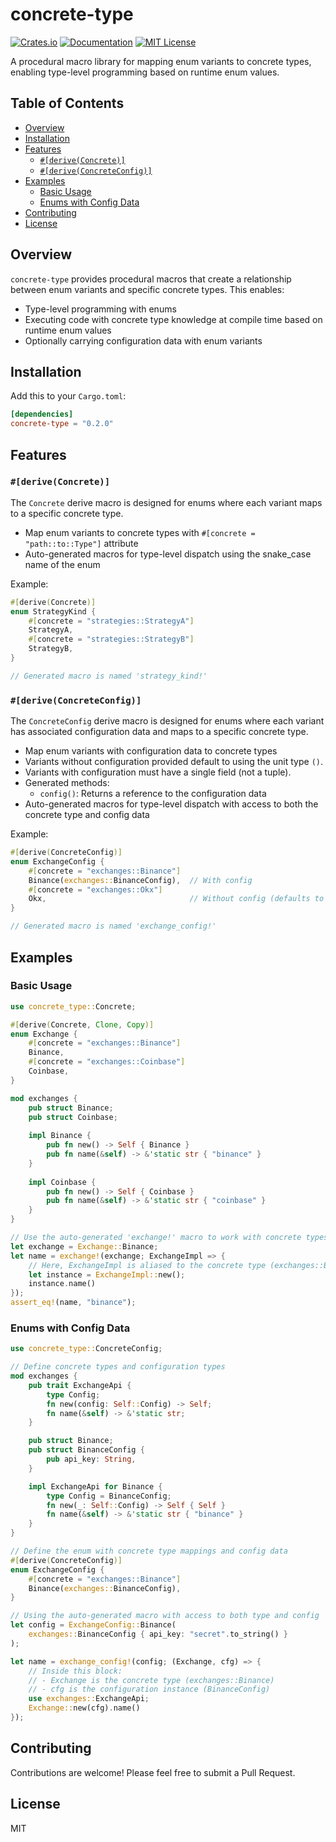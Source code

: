 # concrete-type

[![Crates.io](https://img.shields.io/crates/v/concrete-type.svg)](https://crates.io/crates/concrete-type)
[![Documentation](https://docs.rs/concrete-type/badge.svg)](https://docs.rs/concrete-type)
[![MIT License](https://img.shields.io/badge/license-MIT-blue.svg)](https://github.com/justastream/concrete-type/blob/main/LICENSE)

A procedural macro library for mapping enum variants to concrete types, enabling type-level programming based on runtime enum values.

## Table of Contents

- [Overview](#overview)
- [Installation](#installation)
- [Features](#features)
  - [`#[derive(Concrete)]`](#deriveconcrete)
  - [`#[derive(ConcreteConfig)]`](#deriveconcreteconfig)
- [Examples](#examples)
  - [Basic Usage](#basic-usage)
  - [Enums with Config Data](#enums-with-config-data)
- [Contributing](#contributing)
- [License](#license)

## Overview

`concrete-type` provides procedural macros that create a relationship between enum variants and specific concrete types. 
This enables:
- Type-level programming with enums
- Executing code with concrete type knowledge at compile time based on runtime enum values
- Optionally carrying configuration data with enum variants

## Installation

Add this to your `Cargo.toml`:

```toml
[dependencies]
concrete-type = "0.2.0"
```

## Features

### `#[derive(Concrete)]`

The `Concrete` derive macro is designed for enums where each variant maps to a specific concrete type.

- Map enum variants to concrete types with `#[concrete = "path::to::Type"]` attribute
- Auto-generated macros for type-level dispatch using the snake_case name of the enum

Example:

```rust
#[derive(Concrete)]
enum StrategyKind {
    #[concrete = "strategies::StrategyA"]
    StrategyA,
    #[concrete = "strategies::StrategyB"]
    StrategyB,
}

// Generated macro is named 'strategy_kind!'
```

### `#[derive(ConcreteConfig)]`

The `ConcreteConfig` derive macro is designed for enums where each variant has associated configuration data and maps to a specific concrete type.

- Map enum variants with configuration data to concrete types
- Variants without configuration provided default to using the unit type `()`.
- Variants with configuration must have a single field (not a tuple).
- Generated methods:
  - `config()`: Returns a reference to the configuration data
- Auto-generated macros for type-level dispatch with access to both the concrete type and config data

Example:

```rust
#[derive(ConcreteConfig)]
enum ExchangeConfig {
    #[concrete = "exchanges::Binance"]
    Binance(exchanges::BinanceConfig),  // With config
    #[concrete = "exchanges::Okx"]
    Okx,                                // Without config (defaults to unit type)
}

// Generated macro is named 'exchange_config!'
```

## Examples

### Basic Usage

```rust
use concrete_type::Concrete;

#[derive(Concrete, Clone, Copy)]
enum Exchange {
    #[concrete = "exchanges::Binance"]
    Binance,
    #[concrete = "exchanges::Coinbase"]
    Coinbase,
}

mod exchanges {
    pub struct Binance;
    pub struct Coinbase;
    
    impl Binance {
        pub fn new() -> Self { Binance }
        pub fn name(&self) -> &'static str { "binance" }
    }
    
    impl Coinbase {
        pub fn new() -> Self { Coinbase }
        pub fn name(&self) -> &'static str { "coinbase" }
    }
}

// Use the auto-generated 'exchange!' macro to work with concrete types
let exchange = Exchange::Binance;
let name = exchange!(exchange; ExchangeImpl => {
    // Here, ExchangeImpl is aliased to the concrete type (exchanges::Binance)
    let instance = ExchangeImpl::new();
    instance.name()
});
assert_eq!(name, "binance");
```

### Enums with Config Data

```rust
use concrete_type::ConcreteConfig;

// Define concrete types and configuration types
mod exchanges {
    pub trait ExchangeApi {
        type Config;
        fn new(config: Self::Config) -> Self;
        fn name(&self) -> &'static str;
    }

    pub struct Binance;
    pub struct BinanceConfig {
        pub api_key: String,
    }

    impl ExchangeApi for Binance {
        type Config = BinanceConfig;
        fn new(_: Self::Config) -> Self { Self }
        fn name(&self) -> &'static str { "binance" }
    }
}

// Define the enum with concrete type mappings and config data
#[derive(ConcreteConfig)]
enum ExchangeConfig {
    #[concrete = "exchanges::Binance"]
    Binance(exchanges::BinanceConfig),
}

// Using the auto-generated macro with access to both type and config
let config = ExchangeConfig::Binance(
    exchanges::BinanceConfig { api_key: "secret".to_string() }
);

let name = exchange_config!(config; (Exchange, cfg) => {
    // Inside this block:
    // - Exchange is the concrete type (exchanges::Binance)
    // - cfg is the configuration instance (BinanceConfig)
    use exchanges::ExchangeApi;
    Exchange::new(cfg).name()
});
```

## Contributing

Contributions are welcome! Please feel free to submit a Pull Request.

## License

MIT
